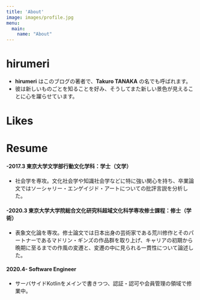 ```yaml
---
title: 'About'
image: images/profile.jpg
menu:
  main:
    name: "About"
---
```


# hirumeri
- **hirumeri** はこのブログの著者で、**Takuro TANAKA** の名でも呼ばれます。
- 彼は新しいものごとを知ることを好み、そうしてまた新しい景色が見えることに心を躍らせています。 

# Likes

# Resume

#### -2017.3 東京大学文学部行動文化学科：学士（文学）
- 社会学を専攻。文化社会学や知識社会学などに特に強い関心を持ち、卒業論文ではソーシャリー・エンゲイジド・アートについての批評言説を分析した。
#### -2020.3 東京大学大学院総合文化研究科超域文化科学専攻修士課程：修士（学術）
- 表象文化論を専攻。修士論文では日本出身の芸術家である荒川修作とそのパートナーであるマドリン・ギンズの作品群を取り上げ、キャリアの初期から晩期に至るまでの作風の変遷と、変遷の中に見られる一貫性について論述した。
#### 2020.4- Software Engineer 
- サーバサイドKotlinをメインで書きつつ、認証・認可や会員管理の領域で修業中。